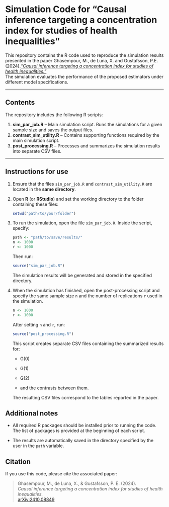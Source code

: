 # Simulation Code for “Causal inference targeting a concentration index for studies of health inequalities”

This repository contains the R code used to reproduce the simulation results presented in the paper Ghasempour, M., de Luna, X. and Gustafsson, P.E. (2024).[*“Causal inference targeting a concentration index for studies of health inequalities.”*](https://doi.org/10.48550/arXiv.2410.08849)  
The simulation evaluates the performance of the proposed estimators under different model specifications.

---

## Contents

The repository includes the following R scripts:

1. **sim_par_job.R** – Main simulation script. Runs the simulations for a given sample size and saves the output files.  
2. **contrast_sim_utility.R** – Contains supporting functions required by the main simulation script.  
3. **post_processing.R** – Processes and summarizes the simulation results into separate CSV files.

---

## Instructions for use

1. Ensure that the files `sim_par_job.R` and `contrast_sim_utility.R` are located in the **same directory**.

2. Open **R** (or **RStudio**) and set the working directory to the folder containing these files:  
   ```r
   setwd("path/to/your/folder")
   ```
3. To run the simulation, open the file `sim_par_job.R`.
   Inside the script, specify:
   ```r
   path <- "path/to/save/results/"
   n <- 1000
   r <- 1000
   ```
   Then run:
   ```r
   source("sim_par_job.R")
   ```
   The simulation results will be generated and stored in the specified directory.

4. When the simulation has finished, open the post-processing script and specify the same sample size `n` and the number of replications `r` used in the simulation.
   ```r
   n <- 1000
   r <- 1000
   ```
   After setting `n` and `r`, run:
   ```r
   source("post_processing.R")
   ```
   This script creates separate CSV files containing the summarized results for:
   - G(0)

   - G(1)

   - G(2)

   - and the contrasts between them.

   The resulting CSV files correspond to the tables reported in the paper.

## Additional notes

- All required R packages should be installed prior to running the code. The list of packages is provided at the beginning of each script.

- The results are automatically saved in the directory specified by the user in the `path` variable.

## Citation
If you use this code, please cite the associated paper:
> Ghasempour, M., de Luna, X., & Gustafsson, P. E. (2024).  
> *Causal inference targeting a concentration index for studies of health inequalities.*  
> [arXiv:2410.08849](https://arxiv.org/abs/2410.08849)

